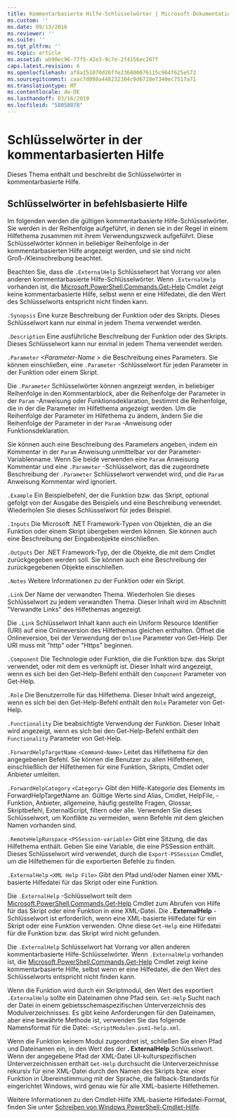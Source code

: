 ```yaml
---
title: Kommentarbasierte Hilfe-Schlüsselwörter | Microsoft-Dokumentation
ms.custom: ''
ms.date: 09/13/2016
ms.reviewer: ''
ms.suite: ''
ms.tgt_pltfrm: ''
ms.topic: article
ms.assetid: ab90ec96-77f5-42e3-9c7e-2f4156ec207f
caps.latest.revision: 6
ms.openlocfilehash: af8a151070d26ffe236800076115c964f625e572
ms.sourcegitcommit: caac7d098a448232304c9d6728e7340ec7517a71
ms.translationtype: MT
ms.contentlocale: de-DE
ms.lasthandoff: 03/16/2019
ms.locfileid: "58058078"
---
```

# <a name="comment-based-help-keywords"></a>Schlüsselwörter in der kommentarbasierten Hilfe

Dieses Thema enthält und beschreibt die Schlüsselwörter in kommentarbasierte Hilfe.

## <a name="keywords-in-comment-based-help"></a>Schlüsselwörter in befehlsbasierte Hilfe

Im folgenden werden die gültigen kommentarbasierte Hilfe-Schlüsselwörter. Sie werden in der Reihenfolge aufgeführt, in denen sie in der Regel in einem Hilfethema zusammen mit ihrem Verwendungszweck aufgeführt. Diese Schlüsselwörter können in beliebiger Reihenfolge in der kommentarbasierten Hilfe angezeigt werden, und sie sind nicht Groß-/Kleinschreibung beachtet.

Beachten Sie, dass die `.ExternalHelp` Schlüsselwort hat Vorrang vor allen anderen kommentarbasierte Hilfe-Schlüsselwörter. Wenn `.ExternalHelp` vorhanden ist, die [Microsoft.PowerShell.Commands.Get-Help](/dotnet/api/Microsoft.PowerShell.Commands.Get-Help) Cmdlet zeigt keine kommentarbasierte Hilfe, selbst wenn er eine Hilfedatei, die den Wert des Schlüsselworts entspricht nicht finden kann.

`.Synopsis` Eine kurze Beschreibung der Funktion oder des Skripts. Dieses Schlüsselwort kann nur einmal in jedem Thema verwendet werden.

`.Description` Eine ausführliche Beschreibung der Funktion oder des Skripts. Dieses Schlüsselwort kann nur einmal in jedem Thema verwendet werden.

`.Parameter` *\<Parameter-Name >* die Beschreibung eines Parameters. Sie können einschließen, eine `.Parameter` -Schlüsselwort für jeden Parameter in der Funktion oder einem Skript.

Die `.Parameter` Schlüsselwörter können angezeigt werden, in beliebiger Reihenfolge in den Kommentarblock, aber die Reihenfolge der Parameter in der `Param` -Anweisung oder Funktionsdeklaration, bestimmt die Reihenfolge, die in der die Parameter im Hilfethema angezeigt werden. Um die Reihenfolge der Parameter im Hilfethema zu ändern, ändern Sie die Reihenfolge der Parameter in der `Param` -Anweisung oder Funktionsdeklaration.

Sie können auch eine Beschreibung des Parameters angeben, indem ein Kommentar in der `Param` Anweisung unmittelbar vor der Parameter-Variablenname. Wenn Sie beide verwenden eine `Param` Anweisung Kommentar und eine `.Parameter` -Schlüsselwort, das die zugeordnete Beschreibung der `.Parameter` Schlüsselwort verwendet wird, und die `Param` Anweisung Kommentar wird ignoriert.

`.Example` Ein Beispielbefehl, der die Funktion bzw. das Skript, optional gefolgt von der Ausgabe des Beispiels und eine Beschreibung verwendet. Wiederholen Sie dieses Schlüsselwort für jedes Beispiel.

`.Inputs` Die Microsoft .NET Framework-Typen von Objekten, die an die Funktion oder einem Skript übergeben werden können. Sie können auch eine Beschreibung der Eingabeobjekte einschließen.

`.Outputs` Der .NET Framework-Typ, der die Objekte, die mit dem Cmdlet zurückgegeben werden soll. Sie können auch eine Beschreibung der zurückgegebenen Objekte einschließen.

`.Notes` Weitere Informationen zu der Funktion oder ein Skript.

`.Link` Der Name der verwandten Thema. Wiederholen Sie dieses Schlüsselwort zu jedem verwandten Thema. Dieser Inhalt wird im Abschnitt "Verwandte Links" des Hilfethemas angezeigt.

Die `.Link` Schlüsselwort Inhalt kann auch ein Uniform Resource Identifier (URI) auf eine Onlineversion des Hilfethemas gleichen enthalten. Öffnet die Onlineversion, bei der Verwendung der `Online` Parameter von Get-Help. Der URI muss mit "http" oder "Https" beginnen.

`.Component` Die Technologie oder Funktion, die die Funktion bzw. das Skript verwendet, oder mit dem es verknüpft ist. Dieser Inhalt wird angezeigt, wenn es sich bei den Get-Help-Befehl enthält den `Component` Parameter von Get-Help.

`.Role` Die Benutzerrolle für das Hilfethema. Dieser Inhalt wird angezeigt, wenn es sich bei den Get-Help-Befehl enthält den `Role` Parameter von Get-Help.

`.Functionality` Die beabsichtigte Verwendung der Funktion. Dieser Inhalt wird angezeigt, wenn es sich bei den Get-Help-Befehl enthält den `Functionality` Parameter von Get-Help.

`.ForwardHelpTargetName` `<Command-Name>` Leitet das Hilfethema für den angegebenen Befehl. Sie können die Benutzer zu allen Hilfethemen, einschließlich der Hilfethemen für eine Funktion, Skripts, Cmdlet oder Anbieter umleiten.

`.ForwardHelpCategory` `<Category>` Gibt den Hilfe-Kategorie des Elements im ForwardHelpTargetName an. Gültige Werte sind Alias, Cmdlet, HelpFile, -Funktion, Anbieter, allgemeine, häufig gestellte Fragen, Glossar, Skriptbefehl, ExternalScript, filtern oder alle. Verwenden Sie dieses Schlüsselwort, um Konflikte zu vermeiden, wenn Befehle mit dem gleichen Namen vorhanden sind.

`.RemoteHelpRunspace` `<PSSession-variable>` Gibt eine Sitzung, die das Hilfethema enthält. Geben Sie eine Variable, die eine PSSession enthält. Dieses Schlüsselwort wird verwendet, durch die `Export-PSSession` Cmdlet, um die Hilfethemen für die exportierten Befehle zu finden.

`.ExternalHelp` `<XML Help File>` Gibt den Pfad und/oder Namen einer XML-basierte Hilfedatei für das Skript oder eine Funktion.

Die `.ExternalHelp` -Schlüsselwort teilt dem [Microsoft.PowerShell.Commands.Get-Help](/dotnet/api/Microsoft.PowerShell.Commands.Get-Help) Cmdlet zum Abrufen von Hilfe für das Skript oder eine Funktion in eine XML-Datei. Die **. ExternalHelp** -Schlüsselwort ist erforderlich, wenn eine XML-basierte Hilfedatei für ein Skript oder eine Funktion verwenden. Ohne diese `Get-Help` eine Hilfedatei für die Funktion bzw. das Skript wird nicht gefunden.

Die `.ExternalHelp` Schlüsselwort hat Vorrang vor allen anderen kommentarbasierte Hilfe-Schlüsselwörter. Wenn `.ExternalHelp` vorhanden ist, die [Microsoft.PowerShell.Commands.Get-Help](/dotnet/api/Microsoft.PowerShell.Commands.Get-Help) Cmdlet zeigt keine kommentarbasierte Hilfe, selbst wenn er eine Hilfedatei, die den Wert des Schlüsselworts entspricht nicht finden kann.

Wenn die Funktion wird durch ein Skriptmodul, den Wert des exportiert `.ExternalHelp` sollte ein Dateinamen ohne Pfad sein. `Get-Help` Sucht nach der Datei in einem gebietsschemaspezifischen Unterverzeichnis des Modulverzeichnisses. Es gibt keine Anforderungen für den Dateinamen, aber eine bewährte Methode ist, verwenden Sie das folgende Namensformat für die Datei: `<ScriptModule>.psm1-help.xml`.

Wenn die Funktion keinem Modul zugeordnet ist, schließen Sie einen Pfad und Dateinamen ein, in den Wert des der **. ExternalHelp** Schlüsselwort. Wenn der angegebene Pfad der XML-Datei UI-kulturspezifischen Unterverzeichnissen enthält `Get-Help` durchsucht die Unterverzeichnisse rekursiv für eine XML-Datei durch den Namen des Skripts bzw. einer Funktion in Übereinstimmung mit der Sprache, die fallback-Standards für eingerichtet Windows, wird genau wie für alle XML-basierte Hilfethemen.

Weitere Informationen zu den Cmdlet-Hilfe XML-basierte Hilfedatei-Format, finden Sie unter [Schreiben von Windows PowerShell-Cmdlet-Hilfe](./writing-help-for-windows-powershell-cmdlets.md).